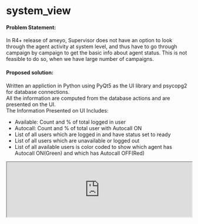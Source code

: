 # system_view

<h4>Problem Statement:</h4>
<p>
In R4+ release of ameyo, Supervisor does not have an option to look through the agent activity at system level, and thus have to go through campaign by campaign to get the basic info about agent status. This is not feasible to do so, when we have large number of campaigns.
</p>
<h4>Proposed solution:</h4> 
<p>
Written an appliction in Python using PyQt5 as the UI library and psycopg2 for database connections.<br>
All the information are computed from the database actions and are presented on the UI.<br>
The Information Presented on UI Includes:
</p> 
<ul>
  <li>Available: Count and % of total logged in user</li>
  <li>Autocall: Count and % of total user with Autocall ON</li>
  <li>List of all users which are logged in and have status set to ready</li>
  <li>List of all users which are unavailable or logged out</li>
  <li>List of all available users is color coded to show which agent has Autocall ON(Green) and which has Autocall OFF(Red)</li>
 </ul>
<iframe style="width:100%;height:auto;display:block;margin-left:auto;margin-right:auto;" src="https://www.youtube.com/embed/FPY1_pfbBiI">
</iframe>
